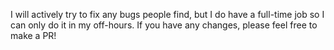 I will actively try to fix any bugs people find, but I do have a full-time job so I can only do it in my off-hours.
If you have any changes, please feel free to make a PR!